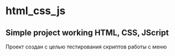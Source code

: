 # html_css_js

## Simple project working HTML, CSS, JScript

Проект создан с целью тестирования скриптов работы с меню
